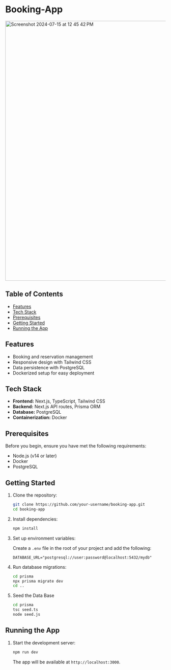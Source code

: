 # Booking-App
<img width="813" alt="Screenshot 2024-07-15 at 12 45 42 PM" src="https://github.com/user-attachments/assets/ba68296e-0fba-473e-80bb-4529da5f1dda">

## Table of Contents

- [Features](#features)
- [Tech Stack](#tech-stack)
- [Prerequisites](#prerequisites)
- [Getting Started](#getting-started)
- [Running the App](#running-the-app)

## Features

- Booking and reservation management
- Responsive design with Tailwind CSS
- Data persistence with PostgreSQL
- Dockerized setup for easy deployment

## Tech Stack

- **Frontend:** Next.js, TypeScript, Tailwind CSS
- **Backend:** Next.js API routes, Prisma ORM
- **Database:** PostgreSQL
- **Containerization:** Docker

## Prerequisites

Before you begin, ensure you have met the following requirements:

- Node.js (v14 or later)
- Docker
- PostgreSQL

## Getting Started

1. Clone the repository:

    ```bash
    git clone https://github.com/your-username/booking-app.git
    cd booking-app
    ```

2. Install dependencies:

    ```bash
    npm install
    ```

3. Set up environment variables:

    Create a `.env` file in the root of your project and add the following:

    ```env
    DATABASE_URL="postgresql://user:password@localhost:5432/mydb"
    ```

4. Run database migrations:

    ```bash
    cd prisma
    npx prisma migrate dev
    cd ..
    ```

5. Seed the Data Base
    ```bash
    cd prisma
    tsc seed.ts
    node seed.js
    

## Running the App

1. Start the development server:

    ```bash
    npm run dev
    ```

    The app will be available at `http://localhost:3000`.


